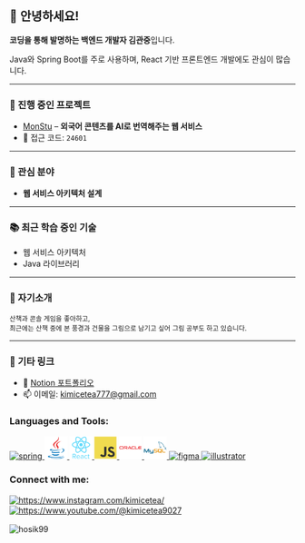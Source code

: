 ## 👋 안녕하세요!  
**코딩을 통해 발명하는 백엔드 개발자 김관중**입니다.

Java와 Spring Boot를 주로 사용하며, React 기반 프론트엔드 개발에도 관심이 많습니다.

---

### 🚀 진행 중인 프로젝트
- [MonStu](https://monstu.win) – **외국어 콘텐츠를 AI로 번역해주는 웹 서비스**  
- 🔑 접근 코드: `24601`

---

### 📌 관심 분야
- **웹 서비스 아키텍처 설계**

---

### 📚 최근 학습 중인 기술
- 웹 서비스 아키텍처
- Java 라이브러리

---

### 🧩 자기소개
<small>
  산책과 콘솔 게임을 좋아하고,  <br />
  최근에는 산책 중에 본 풍경과 건물을 그림으로 남기고 싶어 그림 공부도 하고 있습니다.
</small>

---

### 🔗 기타 링크
- 📄 [Notion 포트폴리오](https://www.notion.so/PORTFOLIO-19e303eae1f280828d69f4b34a9654a7)
- 📫 이메일: [kimicetea777@gmail.com](mailto:kimicetea777@gmail.com)

<h3 align="left">Languages and Tools:</h3>
<p align="left"> 
  
   
  <a href="https://spring.io/" target="_blank" rel="noreferrer"> 
    <img src="https://www.vectorlogo.zone/logos/springio/springio-icon.svg" alt="spring" width="40" height="40"/> 
  </a>
  <a href="https://www.java.com" target="_blank" rel="noreferrer"> 
    <img src="https://raw.githubusercontent.com/devicons/devicon/master/icons/java/java-original.svg" alt="java" width="40" height="40"/>
  </a> 
   <a href="https://reactjs.org/" target="_blank" rel="noreferrer"> 
    <img src="https://raw.githubusercontent.com/devicons/devicon/master/icons/react/react-original-wordmark.svg" alt="react" width="40" height="40"/> 
  </a>
  <a href="https://developer.mozilla.org/en-US/docs/Web/JavaScript" target="_blank" rel="noreferrer"> 
    <img src="https://raw.githubusercontent.com/devicons/devicon/master/icons/javascript/javascript-original.svg" alt="javascript" width="40" height="40"/> 
  </a>
  <a href="https://www.oracle.com/" target="_blank" rel="noreferrer"> 
    <img src="https://raw.githubusercontent.com/devicons/devicon/master/icons/oracle/oracle-original.svg" alt="oracle" width="40" height="40"/> 
  </a> 
  <a href="https://www.mysql.com/" target="_blank" rel="noreferrer"> 
    <img src="https://raw.githubusercontent.com/devicons/devicon/master/icons/mysql/mysql-original-wordmark.svg" alt="mysql" width="40" height="40"/> 
  </a> 

  <a href="https://www.figma.com/" target="_blank" rel="noreferrer"> 
    <img src="https://www.vectorlogo.zone/logos/figma/figma-icon.svg" alt="figma" width="40" height="40"/> 
  </a> 
  <a href="https://www.adobe.com/in/products/illustrator.html" target="_blank" rel="noreferrer"> 
    <img src="https://www.vectorlogo.zone/logos/adobe_illustrator/adobe_illustrator-icon.svg" alt="illustrator" width="40" height="40"/> 
  </a> 

</p>

<h3 align="left">Connect with me:</h3>
<p align="left">
  <a href="https://www.instagram.com/kimicetea/" target="blank">
    <img align="center" src="https://raw.githubusercontent.com/rahuldkjain/github-profile-readme-generator/master/src/images/icons/Social/instagram.svg" alt="https://www.instagram.com/kimicetea/" height="30" width="40" />
  </a>
  <a href="https://www.youtube.com/@kimicetea9027" target="blank">
    <img align="center" src="https://raw.githubusercontent.com/rahuldkjain/github-profile-readme-generator/master/src/images/icons/Social/youtube.svg" alt="https://www.youtube.com/@kimicetea9027" height="30" width="40" />
  </a>
</p>

<p>
  <img align="center" src="https://github-readme-stats.vercel.app/api/top-langs?username=hosik99&show_icons=true&locale=en&layout=compact" alt="hosik99" />
</p>
